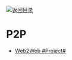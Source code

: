 [![返回目录](https://parg.co/UGo)](https://github.com/wxyyxc1992/Awesome-Reference) 
 
 
# P2P

- [Web2Web #Project#](https://github.com/elendirx/web2web)